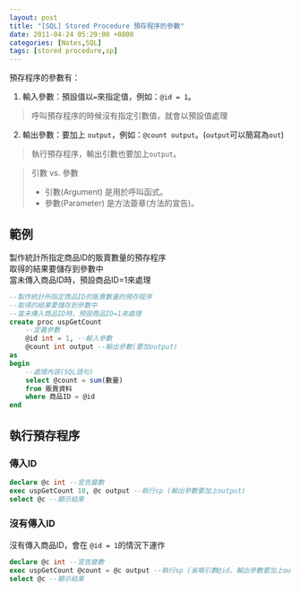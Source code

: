 ```yaml
---
layout: post
title: "[SQL] Stored Procedure 預存程序的參數"
date: 2011-04-24 05:29:00 +0800
categories: [Notes,SQL]
tags: [stored procedure,sp]
---
```


預存程序的參數有：
1. 輸入參數：預設值以`=`來指定值，例如：`@id = 1`。
> 呼叫預存程序的時候沒有指定引數值，就會以預設值處理

2. 輸出參數：要加上 `output`，例如：`@count output`。(`output`可以簡寫為`out`)
> 執行預存程序，輸出引數也要加上`output`。

> 引數 vs. 參數     
> - 引數(Argument) 是用於呼叫函式。       
> - 參數(Parameter) 是方法簽章(方法的宣告)。


## 範例
製作統計所指定商品ID的販賣數量的預存程序        
取得的結果要儲存到參數中      
當未傳入商品ID時，預設商品ID=1來處理      

```sql
--製作統計所指定商品ID的販賣數量的預存程序
--取得的結果要儲存到參數中
--當未傳入商品ID時，預設商品ID=1來處理
create proc uspGetCount
    --定義參數
    @id int = 1, --輸入參數
    @count int output --輸出參數(要加output)
as
begin
    --處理內容(SQL語句)
    select @count = sum(數量) 
    from 販賣資料 
    where 商品ID = @id
end
```

## 執行預存程序
### 傳入ID

```sql
declare @c int --宣告變數
exec uspGetCount 10, @c output --執行sp (輸出參數要加上output)
select @c --顯示結果
```

### 沒有傳入ID
沒有傳入商品ID，會在 `@id = 1`的情況下運作

```sql
declare @c int --宣告變數
exec uspGetCount @count = @c output --執行sp (省略引數@id，輸出參數要加上output)
select @c --顯示結果
```
